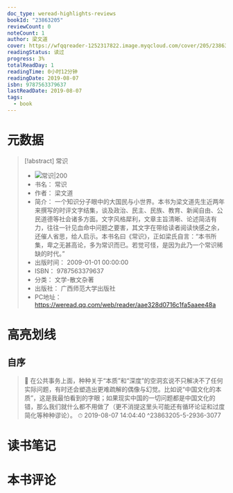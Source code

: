 ```yaml
---
doc_type: weread-highlights-reviews
bookId: "23863205"
reviewCount: 0
noteCount: 1
author: 梁文道
cover: https://wfqqreader-1252317822.image.myqcloud.com/cover/205/23863205/t7_23863205.jpg
readingStatus: 读过
progress: 3%
totalReadDay: 1
readingTime: 0小时12分钟
readingDate: 2019-08-07
isbn: 9787563379637
lastReadDate: 2019-08-07
tags:
  - book
---
```

# 元数据
> [!abstract] 常识
> - ![ 常识|200](https://wfqqreader-1252317822.image.myqcloud.com/cover/205/23863205/t7_23863205.jpg)
> - 书名： 常识
> - 作者： 梁文道
> - 简介： 一个知识分子眼中的大国民与小世界。本书为梁文道先生近两年来撰写的时评文字结集，谈及政治、民主、民族、教育、新闻自由、公民道德等社会诸多方面。文字风格犀利，文章主旨清晰、论述简洁有力，往往一针见血命中问题之要害，其文字在带给读者阅读快感之余，还催人省思，给人启示。本书名曰《常识》，正如梁氏自言：“本书所集，卑之无甚高论，多为常识而已。若觉可怪，是因为此乃一个常识稀缺的时代。”
> - 出版时间： 2009-01-01 00:00:00
> - ISBN： 9787563379637
> - 分类： 文学-散文杂著
> - 出版社： 广西师范大学出版社
> - PC地址：https://weread.qq.com/web/reader/aae328d0716c1fa5aaee48a

# 高亮划线

## 自序

> 📌 在公共事务上面，种种关于“本质”和“深度”的空洞玄说不只解决不了任何实际问题，有时还会塑造出更难疏解的偶像与幻觉。比如说“中国文化的本质”，这是我最怕看到的字眼；如果现实中国的一切问题都是中国文化的错，那么我们就什么都不用做了（更不消提这里头可能还有循环论证和过度简化等种种谬论）。 
> ⏱ 2019-08-07 14:04:40 ^23863205-5-2936-3077

# 读书笔记

# 本书评论

